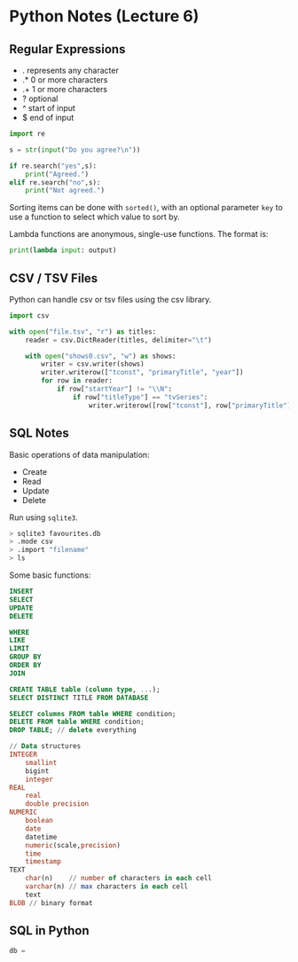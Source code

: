 # Python Notes (Lecture 6)

## Regular Expressions

* . represents any character
* .* 0 or more characters
* .+ 1 or more characters
* ? optional
* ^ start of input
* $ end of input

```py
import re

s = str(input("Do you agree?\n"))

if re.search("yes",s):
    print("Agreed.")
elif re.search("no",s):
    print("Not agreed.")
```

Sorting items can be done with `sorted()`, with an optional parameter `key` to use a function to select which value to sort by.

Lambda functions are anonymous, single-use functions. The format is:

```py
print(lambda input: output)
```

## CSV / TSV Files

Python can handle csv or tsv files using the csv library.

```py
import csv

with open("file.tsv", "r") as titles:
    reader = csv.DictReader(titles, delimiter="\t")

    with open("shows0.csv", "w") as shows:
        writer = csv.writer(shows)
        writer.writerow(["tconst", "primaryTitle", "year"])
        for row in reader:
            if row["startYear"] != "\\N":
                if row["titleType"] == "tvSeries":
                    writer.writerow([row["tconst"], row["primaryTitle"], row["year"]])
```

## SQL Notes

Basic operations of data manipulation:

* Create
* Read
* Update
* Delete

Run using `sqlite3`.

```bash
> sqlite3 favourites.db
> .mode csv
> .import "filename"
> ls
```

Some basic functions:

```sql
INSERT
SELECT
UPDATE
DELETE

WHERE
LIKE
LIMIT
GROUP BY
ORDER BY
JOIN

CREATE TABLE table (column type, ...);
SELECT DISTINCT TITLE FROM DATABASE

SELECT columns FROM table WHERE condition;
DELETE FROM table WHERE condition;
DROP TABLE; // delete everything

// Data structures
INTEGER
    smallint
    bigint
    integer
REAL
    real
    double precision
NUMERIC
    boolean
    date
    datetime
    numeric(scale,precision)
    time
    timestamp
TEXT
    char(n)    // number of characters in each cell
    varchar(n) // max characters in each cell
    text
BLOB // binary format
```

## SQL in Python

```py
db = 
```